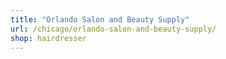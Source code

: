 ```yaml
---
title: "Orlando Salon and Beauty Supply"
url: /chicago/orlando-salon-and-beauty-supply/
shop: hairdresser
---
```

